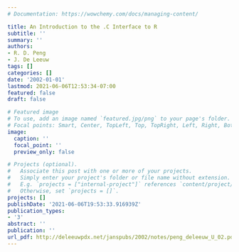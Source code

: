 ```yaml
---
# Documentation: https://wowchemy.com/docs/managing-content/

title: An Introduction to the .C Interface to R
subtitle: ''
summary: ''
authors:
- R. D. Peng
- J. De Leeuw
tags: []
categories: []
date: '2002-01-01'
lastmod: 2021-06-06T12:53:34-07:00
featured: false
draft: false

# Featured image
# To use, add an image named `featured.jpg/png` to your page's folder.
# Focal points: Smart, Center, TopLeft, Top, TopRight, Left, Right, BottomLeft, Bottom, BottomRight.
image:
  caption: ''
  focal_point: ''
  preview_only: false

# Projects (optional).
#   Associate this post with one or more of your projects.
#   Simply enter your project's folder or file name without extension.
#   E.g. `projects = ["internal-project"]` references `content/project/deep-learning/index.md`.
#   Otherwise, set `projects = []`.
projects: []
publishDate: '2021-06-06T19:53:33.916939Z'
publication_types:
- '3'
abstract: ''
publication: ''
url_pdf: http://deleeuwpdx.net/janspubs/2002/notes/peng_deleeuw_U_02.pdf
---
```


